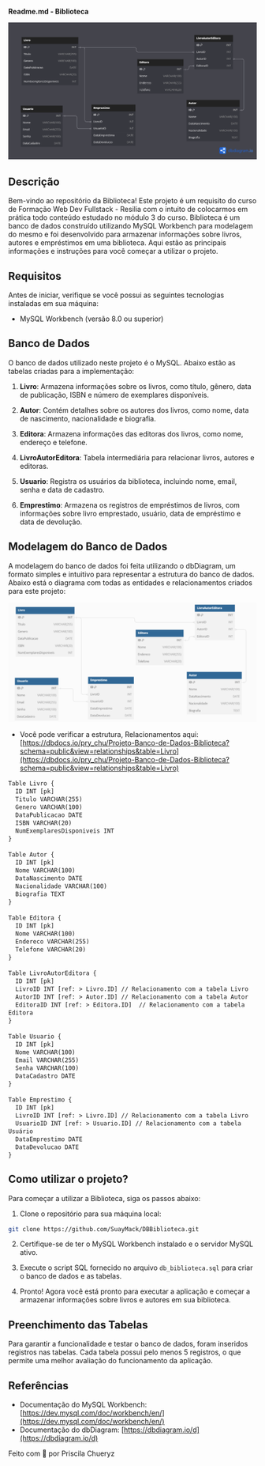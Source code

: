 **Readme.md - Biblioteca**

![Biblioteca](modelagem_dbDiagram.png)

## Descrição

Bem-vindo ao repositório da Biblioteca! Este projeto é um requisito do curso de Formação Web Dev Fullstack - Resilia com o intuito de colocarmos em prática todo conteúdo estudado no módulo 3 do curso.
Biblioteca é um banco de dados construído utilizando MySQL Workbench para modelagem do mesmo e foi desenvolvido para armazenar informações sobre livros, autores e empréstimos em uma biblioteca. Aqui estão as principais informações e instruções para você começar a utilizar o projeto.

## Requisitos

Antes de iniciar, verifique se você possui as seguintes tecnologias instaladas em sua máquina:

- MySQL Workbench (versão 8.0 ou superior)

## Banco de Dados

O banco de dados utilizado neste projeto é o MySQL. Abaixo estão as tabelas criadas para a implementação:

1. **Livro**: Armazena informações sobre os livros, como título, gênero, data de publicação, ISBN e número de exemplares disponíveis.

2. **Autor**: Contém detalhes sobre os autores dos livros, como nome, data de nascimento, nacionalidade e biografia.

3. **Editora**: Armazena informações das editoras dos livros, como nome, endereço e telefone.

4. **LivroAutorEditora**: Tabela intermediária para relacionar livros, autores e editoras.

5. **Usuario**: Registra os usuários da biblioteca, incluindo nome, email, senha e data de cadastro.

6. **Emprestimo**: Armazena os registros de empréstimos de livros, com informações sobre livro emprestado, usuário, data de empréstimo e data de devolução.

## Modelagem do Banco de Dados

A modelagem do banco de dados foi feita utilizando o dbDiagram, um formato simples e intuitivo para representar a estrutura do banco de dados. Abaixo está o diagrama com todas as entidades e relacionamentos criados para este projeto:

![Biblioteca](Modelagem%20DBDiagram.png)

- Você pode verificar a estrutura, Relacionamentos aqui: [https://dbdocs.io/pry_chu/Projeto-Banco-de-Dados-Biblioteca?schema=public&view=relationships&table=Livro](https://dbdocs.io/pry_chu/Projeto-Banco-de-Dados-Biblioteca?schema=public&view=relationships&table=Livro)

```
Table Livro {
  ID INT [pk]
  Titulo VARCHAR(255)
  Genero VARCHAR(100)
  DataPublicacao DATE
  ISBN VARCHAR(20)
  NumExemplaresDisponiveis INT
}

Table Autor {
  ID INT [pk]
  Nome VARCHAR(100)
  DataNascimento DATE
  Nacionalidade VARCHAR(100)
  Biografia TEXT
}

Table Editora {
  ID INT [pk]
  Nome VARCHAR(100)
  Endereco VARCHAR(255)
  Telefone VARCHAR(20)
}

Table LivroAutorEditora {
  ID INT [pk]
  LivroID INT [ref: > Livro.ID] // Relacionamento com a tabela Livro
  AutorID INT [ref: > Autor.ID] // Relacionamento com a tabela Autor
  EditoraID INT [ref: > Editora.ID]  // Relacionamento com a tabela Editora
}

Table Usuario {
  ID INT [pk]
  Nome VARCHAR(100)
  Email VARCHAR(255)
  Senha VARCHAR(100)
  DataCadastro DATE
}

Table Emprestimo {
  ID INT [pk]
  LivroID INT [ref: > Livro.ID] // Relacionamento com a tabela Livro
  UsuarioID INT [ref: > Usuario.ID] // Relacionamento com a tabela Usuário
  DataEmprestimo DATE
  DataDevolucao DATE
}
```


## Como utilizar o projeto?

Para começar a utilizar a Biblioteca, siga os passos abaixo:

1. Clone o repositório para sua máquina local:
```bash
git clone https://github.com/SuayMack/DBBiblioteca.git
```

2. Certifique-se de ter o MySQL Workbench instalado e o servidor MySQL ativo.

3. Execute o script SQL fornecido no arquivo `db_biblioteca.sql` para criar o banco de dados e as tabelas.

4. Pronto! Agora você está pronto para executar a aplicação e começar a armazenar informações sobre livros e autores em sua biblioteca.

## Preenchimento das Tabelas

Para garantir a funcionalidade e testar o banco de dados, foram inseridos registros nas tabelas. Cada tabela possui pelo menos 5 registros, o que permite uma melhor avaliação do funcionamento da aplicação.

## Referências

- Documentação do MySQL Workbench: [https://dev.mysql.com/doc/workbench/en/](https://dev.mysql.com/doc/workbench/en/)
- Documentação do dbDiagram: [https://dbdiagram.io/d](https://dbdiagram.io/d)

Feito com 💜 por Priscila Chueryz